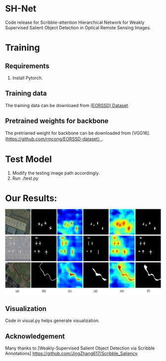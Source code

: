 # SH-Net
Code release for Scribble-attention Hierarchical Network for Weakly Supervised Salient Object Detection in Optical Remote Sensing Images.
# Training
## Requirements
1. Install Pytorch.
## Training data
The training data can be downloaed from [(EORSSD) Dataset](https://github.com/rmcong/EORSSD-dataset).
## Pretrained weights for backbone
The pretrianed weight for backbone can be downloaded from [VGG16].(https://github.com/rmcong/EORSSD-dataset）.
# Test Model
1) Modify the testing image path accordingly.
2) Run ./test.py
# Our Results:

![alt text](./Visual2.png)
## Visualization

Code in visual.py helps generate visualization.

## Acknowledgement

Many thanks to [Weakly-Supervised Salient Object Detection via Scribble Annotations]  https://github.com/JingZhang617/Scribble_Saliency.





